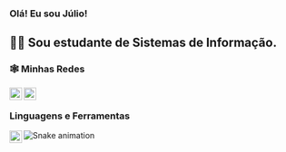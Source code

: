 ### Olá! Eu sou Júlio! 

##  👨‍💻 Sou estudante de Sistemas de Informação.

### 🕸️ Minhas Redes

[<img align="left" alt="AsTunO | Instagram" width="22px" src="https://cdn.jsdelivr.net/npm/simple-icons@v3/icons/instagram.svg" />][instagram]
[<img align="left" alt="AsTunO | Instagram" width="22px" src="https://cdn.jsdelivr.net/npm/simple-icons@v3/icons/linkedin.svg" />][linkedin]
</br>

[instagram]: https://www.instagram.com/jcrs_01/
[linkedin]: https://www.linkedin.com/in/jcr2707/

### Linguagens e Ferramentas
<img align="left" alt="AsTunO | VsCode" width="22px" src="https://upload.wikimedia.org/wikipedia/commons/2/2d/Visual_Studio_Code_1.18_icon.svg" />

![Snake animation](https://github.com/AsTunO/AsTunO/blob/output/github-contribution-grid-snake.svg)
